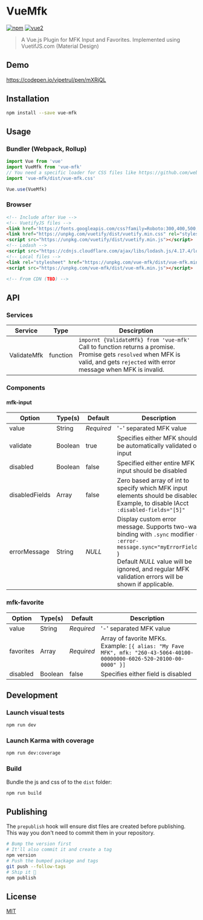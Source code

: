 
# VueMfk

[![npm](https://img.shields.io/npm/v/vue-mfk.svg)](https://www.npmjs.com/package/vue-mfk) [![vue2](https://img.shields.io/badge/vue-2.x-brightgreen.svg)](https://vuejs.org/)

> A Vue.js Plugin for MFK Input and Favorites.
> Implemented using VuetifJS.com (Material Design)

## Demo
https://codepen.io/vipetrul/pen/mXRjQL

## Installation

```bash
npm install --save vue-mfk
```

## Usage

### Bundler (Webpack, Rollup)

```js
import Vue from 'vue'
import VueMfk from 'vue-mfk'
// You need a specific loader for CSS files like https://github.com/webpack/css-loader
import 'vue-mfk/dist/vue-mfk.css'

Vue.use(VueMfk)
```

### Browser

```html
<!-- Include after Vue -->
<!-- VuetifyJS files -->
<link href='https://fonts.googleapis.com/css?family=Roboto:300,400,500,700|Material+Icons' rel="stylesheet">
<link href="https://unpkg.com/vuetify/dist/vuetify.min.css" rel="stylesheet">
<script src="https://unpkg.com/vuetify/dist/vuetify.min.js"></script>
<!-- Lodash -->
<script src="https://cdnjs.cloudflare.com/ajax/libs/lodash.js/4.17.4/lodash.min.js"></script>
<!-- Local files -->
<link rel="stylesheet" href="https://unpkg.com/vue-mfk/dist/vue-mfk.min.css"></link>
<script src="https://unpkg.com/vue-mfk/dist/vue-mfk.min.js"></script>

<!-- From CDN (TBD) -->
```
## API
### Services
|Service| Type | Descirption |
|--|--|--|
| ValidateMfk | function  | `impornt {ValidateMfk} from 'vue-mfk'` <br> Call to function returns a promise. Promise gets `resolved` when MFK is valid, and gets `rejected` with error message when MFK is invalid. |
### Components
#### mfk-input
| Option | Type(s) | Default | Description |
|--|--|--|--|
| value | String | *Required*| '-' separated MFK value
| validate | Boolean | true | Specifies either MFK should be automatically validated on input
| disabled | Boolean | false | Specified either entire MFK input should be disabled
| disabledFields | Array | false | Zero based array of int to specify which MFK input elements should be disabled. Example, to disable IAcct `:disabled-fields="[5]"`|
| errorMessage | String | *NULL* | Display custom error message. Supports two-way binding with `.sync` modifier ( `:error-message.sync="myErrorField"` )<br>Default *NULL* value will be ignored, and regular MFK validation errors will be shown if applicable. |
### mfk-favorite
| Option | Type(s) | Default | Description |
|--|--|--|--|
| value | String | *Required* | '-' separated MFK value |
| favorites | Array | *Required* | Array of favorite MFKs.<br>Example: `[{ alias: "My Fave MFK", mfk: "260-43-5064-40100-00000000-6026-520-20100-00-0000" }]` |
| disabled | Boolean | false | Specifies either field is disabled |
## Development

### Launch visual tests

```bash
npm run dev
```

### Launch Karma with coverage

```bash
npm run dev:coverage
```

### Build

Bundle the js and css of to the `dist` folder:

```bash
npm run build
```


## Publishing

The `prepublish` hook will ensure dist files are created before publishing. This
way you don't need to commit them in your repository.

```bash
# Bump the version first
# It'll also commit it and create a tag
npm version
# Push the bumped package and tags
git push --follow-tags
# Ship it 🚀
npm publish
```

## License

[MIT](http://opensource.org/licenses/MIT)
